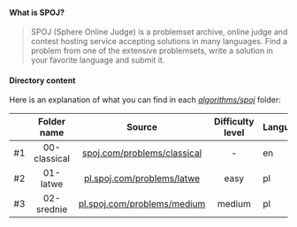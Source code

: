 #### What is SPOJ?
> SPOJ (Sphere Online Judge) is a problemset archive, online judge and contest hosting service accepting solutions in many languages. Find a problem from one of the extensive problemsets, write a solution in your favorite language and submit it.

#### Directory content
Here is an explanation of what you can find in each [*algorithms/spoj*](https://github.com/kwachmat/algorithms/tree/master/spoj) folder:

| |Folder name   	|Source   	|Difficulty level   	|Language   	|
|:-:	|:-:	|:-:	|:-:	|---	|
|#1 |00-classical   	| [spoj.com/problems/classical](http://www.spoj.com/problems/classical/)     	|-   	|en   	|
|#2 |01-latwe   	|[pl.spoj.com/problems/latwe](http://pl.spoj.com/problems/latwe)   	|easy   	|pl   	|
|#3 |02-srednie   	|[pl.spoj.com/problems/medium](http://pl.spoj.com/problems/srednie)   	|medium   	|pl   	|
